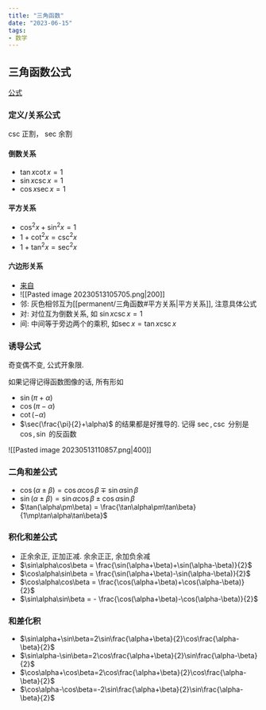 ```yaml
---
title: "三角函数"
date: "2023-06-15"
tags:
- 数学
---
```


## 三角函数公式
[公式](https://zhuanlan.zhihu.com/p/390928056)

### 定义/关系公式
csc 正割， sec 余割

#### 倒数关系
- $\tan x \cot x = 1$
- $\sin x \csc x = 1$
- $\cos x \sec x = 1$

#### 平方关系
- $\cos^2 x + \sin^2 x = 1$
- $1 + \cot^2 x = \csc^2 x$
- $1 + \tan^2 x = \sec^2 x$

#### 六边形关系
- [来自](https://zhuanlan.zhihu.com/p/162297688)
- ![[Pasted image 20230513105705.png|200]]
- 邻: 灰色相邻互为[[permanent/三角函数#平方关系|平方关系]], 注意具体公式
- 对: 对位互为倒数关系, 如 $\sin x \csc x = 1$
- 间: 中间等于旁边两个的乘积, 如$\sec x=\tan x\csc x$

### 诱导公式
奇变偶不变, 公式开象限.

如果记得记得函数图像的话, 所有形如
- $\sin(\pi + \alpha)$ 
- $\cos(\pi - \alpha)$
- $\cot(-\alpha)$
- $\sec(\frac{\pi}{2}+\alpha)$
的结果都是好推导的. 记得 $\sec, \csc$ 分别是 $\cos,\sin$ 的反函数

![[Pasted image 20230513110857.png|400]]

### 二角和差公式
- $\cos(\alpha \pm \beta) = \cos \alpha \cos \beta \mp \sin \alpha \sin \beta$
- $\sin(\alpha \pm \beta) = \sin \alpha \cos \beta \pm \cos \alpha \sin \beta$
- $\tan(\alpha\pm\beta) = \frac{\tan\alpha\pm\tan\beta}{1\mp\tan\alpha\tan\beta}$

### 积化和差公式
- 正余余正, 正加正减. 余余正正, 余加负余减
- $\sin\alpha\cos\beta = \frac{\sin(\alpha+\beta)+\sin(\alpha-\beta)}{2}$
- $\cos\alpha\sin\beta = \frac{\sin(\alpha+\beta)-\sin(\alpha-\beta)}{2}$
- $\cos\alpha\cos\beta = \frac{\cos(\alpha+\beta)+\cos(\alpha-\beta)}{2}$
- $\sin\alpha\sin\beta = - \frac{\cos(\alpha+\beta)-\cos(\alpha-\beta)}{2}$

### 和差化积
- $\sin\alpha+\sin\beta=2\sin\frac{\alpha+\beta}{2}\cos\frac{\alpha-\beta}{2}$
- $\sin\alpha-\sin\beta=2\cos\frac{\alpha+\beta}{2}\sin\frac{\alpha-\beta}{2}$
- $\cos\alpha+\cos\beta=2\cos\frac{\alpha+\beta}{2}\cos\frac{\alpha-\beta}{2}$
- $\cos\alpha-\cos\beta=-2\sin\frac{\alpha+\beta}{2}\sin\frac{\alpha-\beta}{2}$
